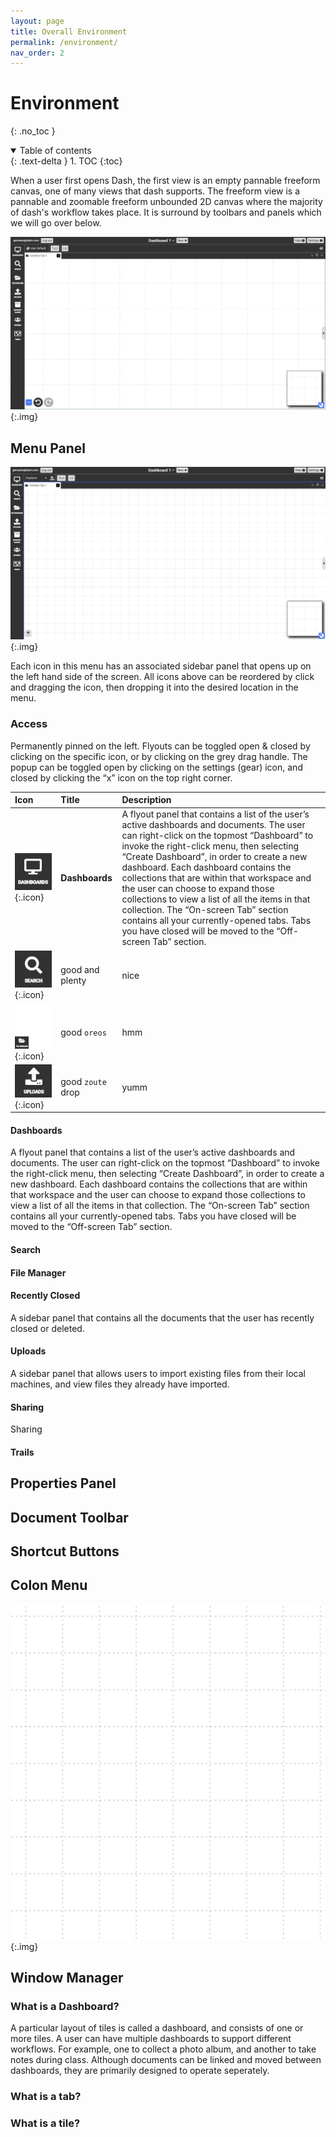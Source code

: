 ```yaml
---
layout: page
title: Overall Environment
permalink: /environment/
nav_order: 2
---
```


# Environment 
{: .no_toc }

<details open markdown="block">
  <summary>
    Table of contents
  </summary>
  {: .text-delta }
1. TOC
{:toc}
</details>

When a user first opens Dash, the first view is an empty pannable freeform canvas, one of many views that dash supports. The freeform view is a pannable and zoomable freeform unbounded 2D canvas where the majority of dash's workflow takes place. It is surround by toolbars and panels which we will go over below. 

![](../assets/images/overview.png){:.img}

## Menu Panel

![](../assets/gifs/menu-panel.gif){:.img}
<!-- <img src="../assets/gifs/menu-panel.gif" alt="menu panel" style="height: 400px;"/> -->

Each icon in this menu has an associated sidebar panel that opens up on the left hand side of the screen. All icons above can be reordered by click and dragging the icon, then dropping it into the desired location in the menu. 

### Access
Permanently pinned on the left. Flyouts can be toggled open & closed by clicking on the specific icon, or by clicking on the grey drag handle.  The popup can be toggled open by clicking on the settings (gear) icon, and closed by clicking the “x” icon on the top right corner. 

| Icon       | Title         | Description |
|:-------------|:------------------|:------|
| ![](../assets/icons/dashboards.png){:.icon}          | **Dashboards** | A flyout panel that contains a list of the user’s active dashboards and documents. The user can right-click on the topmost “Dashboard” to invoke the right-click menu, then selecting “Create Dashboard”, in order to create a new dashboard. Each dashboard contains the collections that are within that workspace and the user can choose to expand those collections to view a list of all the items in that collection. The “On-screen Tab” section contains all your currently-opened tabs. Tabs you have closed will be moved to the “Off-screen Tab” section.   |
| ![](../assets/icons/search.png){:.icon}   | good and plenty   | nice  |
| ![](../assets/icons/file-manager.png){:.icon}            | good `oreos`      | hmm   |
| ![](../assets/icons/uploads.png){:.icon}            | good `zoute` drop | yumm  |

#### Dashboards
A flyout panel that contains a list of the user’s active dashboards and documents. The user can right-click on the topmost “Dashboard” to invoke the right-click menu, then selecting “Create Dashboard”, in order to create a new dashboard. Each dashboard contains the collections that are within that workspace and the user can choose to expand those collections to view a list of all the items in that collection. The “On-screen Tab” section contains all your currently-opened tabs. Tabs you have closed will be moved to the “Off-screen Tab” section. 
#### Search

#### File Manager

#### Recently Closed
A sidebar panel that contains all the documents that the user has recently closed or deleted.

#### Uploads
A sidebar panel that allows users to import existing files from their local machines, and view files they already have imported. 

#### Sharing
Sharing

#### Trails




## Properties Panel

## Document Toolbar

## Shortcut Buttons

## Colon Menu

<!-- <img src="../assets/gifs/colon-menu.gif" alt="colon menu" style="height:300px;"/> -->
![](../assets/gifs/colon-menu.gif){:.img}


## Window Manager

### What is a Dashboard?
A particular layout of tiles is called a dashboard, and consists of one or more tiles. A user can have multiple dashboards to support different workflows. For example, one to collect a photo album, and another to take notes during class. Although documents can be linked and moved between dashboards, they are primarily designed to operate seperately. 

### What is a tab?

### What is a tile?



